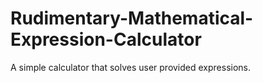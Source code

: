 # Rudimentary-Mathematical-Expression-Calculator
A simple calculator that solves user provided expressions.
